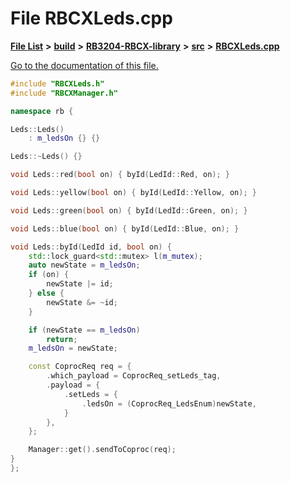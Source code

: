
# File RBCXLeds.cpp

[**File List**](files.md) **>** [**build**](dir_4fef79e7177ba769987a8da36c892c5f.md) **>** [**RB3204-RBCX-library**](dir_6e2f6bf38ad600996f360c484704d30b.md) **>** [**src**](dir_2fb57cfb6554052417264f60890e0af6.md) **>** [**RBCXLeds.cpp**](_r_b_c_x_leds_8cpp.md)

[Go to the documentation of this file.](_r_b_c_x_leds_8cpp.md) 


````cpp
#include "RBCXLeds.h"
#include "RBCXManager.h"

namespace rb {

Leds::Leds()
    : m_ledsOn {} {}

Leds::~Leds() {}

void Leds::red(bool on) { byId(LedId::Red, on); }

void Leds::yellow(bool on) { byId(LedId::Yellow, on); }

void Leds::green(bool on) { byId(LedId::Green, on); }

void Leds::blue(bool on) { byId(LedId::Blue, on); }

void Leds::byId(LedId id, bool on) {
    std::lock_guard<std::mutex> l(m_mutex);
    auto newState = m_ledsOn;
    if (on) {
        newState |= id;
    } else {
        newState &= ~id;
    }

    if (newState == m_ledsOn)
        return;
    m_ledsOn = newState;

    const CoprocReq req = {
        .which_payload = CoprocReq_setLeds_tag,
        .payload = {
            .setLeds = {
                .ledsOn = (CoprocReq_LedsEnum)newState,
            }
        },
    };

    Manager::get().sendToCoproc(req);
}
};
````


